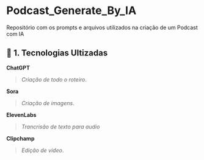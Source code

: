 # Podcast_Generate_By_IA

Repositório com os prompts e arquivos utilizados na criação de um Podcast com IA

## 📌 1. Tecnologias Ultizadas

**ChatGPT**
> *Criação de todo o roteiro*.

**Sora**
> *Criação de imagens*.

**ElevenLabs**
> *Trancrisão de texto para audio*

**Clipchamp**
> *Edição de video*.
